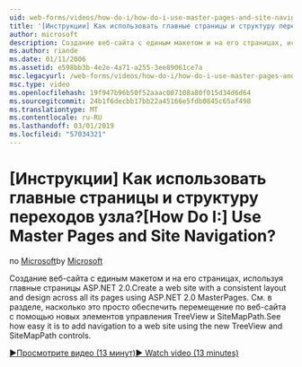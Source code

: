```yaml
---
uid: web-forms/videos/how-do-i/how-do-i-use-master-pages-and-site-navigation
title: '[Инструкции] Как использовать главные страницы и структуру переходов узла? | Документы Майкрософт'
author: microsoft
description: Создание веб-сайта с единым макетом и на его страницах, используя главные страницы ASP.NET 2.0. См. в разделе, насколько это просто обеспечить перемещение по веб-сайта...
ms.author: riande
ms.date: 01/11/2006
ms.assetid: e598bb3b-4e2e-4a71-a255-3ee89061ce7a
msc.legacyurl: /web-forms/videos/how-do-i/how-do-i-use-master-pages-and-site-navigation
msc.type: video
ms.openlocfilehash: 19f947b96b50f52aaac007108a80f015d34d6d64
ms.sourcegitcommit: 24b1f6decbb17bb22a45166e5fdb0845c65af498
ms.translationtype: MT
ms.contentlocale: ru-RU
ms.lasthandoff: 03/01/2019
ms.locfileid: "57034321"
---
```

<a name="how-do-i-use-master-pages-and-site-navigation"></a><span data-ttu-id="ffbfa-105">[Инструкции] Как использовать главные страницы и структуру переходов узла?</span><span class="sxs-lookup"><span data-stu-id="ffbfa-105">[How Do I:] Use Master Pages and Site Navigation?</span></span>
====================
<span data-ttu-id="ffbfa-106">по [Microsoft](https://github.com/microsoft)</span><span class="sxs-lookup"><span data-stu-id="ffbfa-106">by [Microsoft](https://github.com/microsoft)</span></span>

<span data-ttu-id="ffbfa-107">Создание веб-сайта с единым макетом и на его страницах, используя главные страницы ASP.NET 2.0.</span><span class="sxs-lookup"><span data-stu-id="ffbfa-107">Create a web site with a consistent layout and design across all its pages using ASP.NET 2.0 MasterPages.</span></span> <span data-ttu-id="ffbfa-108">См. в разделе, насколько это просто обеспечить перемещение по веб-сайта с помощью новых элементов управления TreeView и SiteMapPath.</span><span class="sxs-lookup"><span data-stu-id="ffbfa-108">See how easy it is to add navigation to a web site using the new TreeView and SiteMapPath controls.</span></span>

[<span data-ttu-id="ffbfa-109">&#9654;Просмотрите видео (13 минут)</span><span class="sxs-lookup"><span data-stu-id="ffbfa-109">&#9654; Watch video (13 minutes)</span></span>](https://channel9.msdn.com/Blogs/ASP-NET-Site-Videos/how-do-i-use-master-pages-and-site-navigation)
